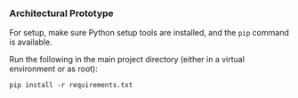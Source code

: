 ### Architectural Prototype

For setup, make sure Python setup tools are installed, and the `pip` command
is available.

Run the following in the main project directory (either in a virtual
environment or as root):
    
    pip install -r requirements.txt
